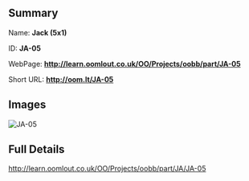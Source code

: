 

## Summary
 
Name: __Jack (5x1)__

ID: __JA-05__

WebPage: __http://learn.oomlout.co.uk/OO/Projects/oobb/part/JA-05__

Short URL: __http://oom.lt/JA-05__


## Images
![JA-05](http://oomlout.com/oomlout-OOBB/part/JA/JA-05/OOBB-JA-05_420.png)




## Full Details

 http://learn.oomlout.co.uk/OO/Projects/oobb/part/JA/JA-05

